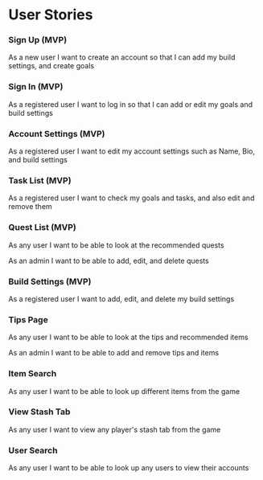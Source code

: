# User Stories


### Sign Up (MVP)
As a new user I want to create an account so that I can add my build settings, 
and create goals

### Sign In (MVP)
As a registered user I want to log in so that I can add or edit my goals 
and build settings

### Account Settings (MVP)
As a registered user I want to edit my account settings such as Name, Bio, 
and build settings

### Task List (MVP)
As a registered user I want to check my goals and tasks, and also edit and remove them

### Quest List (MVP)
As any user I want to be able to look at the recommended quests

As an admin I want to be able to add, edit, and delete quests

### Build Settings (MVP)
As a registered user I want to add, edit, and delete my build settings

### Tips Page
As any user I want to be able to look at the tips and recommended items

As an admin I want to be able to add and remove tips and items

### Item Search
As any user I want to be able to look up different items from the game

### View Stash Tab
As any user I want to view any player's stash tab from the game

### User Search
As any user I want to be able to look up any users to view their accounts
